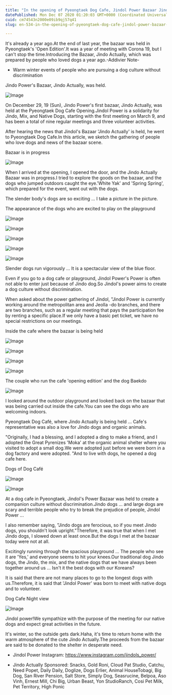 ```yaml
---
title: "In the opening of Pyeongtaek Dog Cafe, Jindol Power Bazaar Jindo Actual"
datePublished: Mon Dec 07 2020 01:20:03 GMT+0000 (Coordinated Universal Time)
cuid: cm74543n2000e09ib9qj57q41
slug: en-534-in-the-opening-of-pyeongtaek-dog-cafe-jindol-power-bazaar-jindo-actual

---
```



It's already a year ago.At the end of last year, the bazaar was held in Pyeongtaek's 'Open Edition'.It was a year of meeting with Corona 19, but I can't stop the time.Introducing the Bazaar, Jindo Actually, which was prepared by people who loved dogs a year ago.-Addivier Note-

- Warm winter events of people who are pursuing a dog culture without discrimination

Jindo Power's Bazaar, Jindo Actually, was held.

![Image](https://cdn.hashnode.com/res/hashnode/image/upload/v1739499503862/f49e0b97-df99-4a3f-8200-f8a5a8180a85.jpeg)

On December 29, 19 (Sun), Jindo Power's first bazaar, Jindo Actually, was held at the Pyeongtaek Dog Cafe Opening.Jindol Power is a solidarity for Jindo, Mix, and Native Dogs, starting with the first meeting on March 9, and has been a total of nine regular meetings and three volunteer activities.

After hearing the news that Jindol's Bazaar 'Jindo Actually' is held, he went to Pyeongtaek Dog Cafe.In this article, we sketch the gathering of people who love dogs and news of the bazaar scene.

Bazaar is in progress

![Image](https://cdn.hashnode.com/res/hashnode/image/upload/v1739499506110/cc0368de-7bf4-4052-8213-295d0d715c1a.jpeg)

When I arrived at the opening, I opened the door, and the Jindo Actually Bazaar was in progress.I tried to explore the goods on the bazaar, and the dogs who jumped outdoors caught the eye.'White Yak' and 'Spring Spring', which prepared for the event, went out with the dogs.

The slender body's dogs are so exciting ... I take a picture in the picture.

The appearance of the dogs who are excited to play on the playground

![Image](https://cdn.hashnode.com/res/hashnode/image/upload/v1739499508528/f0a7c662-c536-4c25-b5fd-f236470f592a.jpeg)

![Image](https://cdn.hashnode.com/res/hashnode/image/upload/v1739499510702/c51cdf0c-a63d-403d-bdf8-6bdb052f106c.jpeg)

![Image](https://cdn.hashnode.com/res/hashnode/image/upload/v1739499512928/4163b21a-5346-466f-b823-1f1ed680681a.jpeg)

![Image](https://cdn.hashnode.com/res/hashnode/image/upload/v1739499515540/24898f10-85ec-47a1-b0e6-798699c4319c.jpeg)

![Image](https://cdn.hashnode.com/res/hashnode/image/upload/v1739499518042/a7962c70-9d9d-4ec0-b0b8-c4cbd3f3dae7.jpeg)

Slender dogs run vigorously ... It is a spectacular view of the blue floor.

Even if you go to a dog cafe or playground, Jindol Power's Power is often not able to enter just because of Jindo dog.So Jindol's power aims to create a dog culture without discrimination.

When asked about the power gathering of Jindol, "Jindol Power is currently working around the metropolitan area and Jeolla -do branches, and there are two branches, such as a regular meeting that pays the participation fee by renting a specific place.If we only have a basic pet ticket, we have no special restrictions on our meetings.

Inside the cafe where the bazaar is being held

![Image](https://cdn.hashnode.com/res/hashnode/image/upload/v1739499520799/c5cc1a11-ed9a-4c3a-b8f6-49913be5963b.jpeg)

![Image](https://cdn.hashnode.com/res/hashnode/image/upload/v1739499523322/19bef691-14a2-462c-9467-36f591b66f3e.jpeg)

![Image](https://cdn.hashnode.com/res/hashnode/image/upload/v1739499526024/7d6d25ae-54d9-4a47-8fb6-40fc339da2ee.jpeg)

![Image](https://cdn.hashnode.com/res/hashnode/image/upload/v1739499528742/2e84d980-0e93-4555-aeaf-e8b0d2fdb7ad.jpeg)

The couple who run the cafe 'opening edition' and the dog Baekdo

![Image](https://cdn.hashnode.com/res/hashnode/image/upload/v1739499531082/6461e17a-acb2-4c17-9ad6-dec36e89f698.jpeg)

I looked around the outdoor playground and looked back on the bazaar that was being carried out inside the cafe.You can see the dogs who are welcoming indoors.

Pyeongtaek Dog Café, where Jindo Actually is being held ... Cafe's representative was also a love for Jindo dogs and organic animals.

"Originally, I had a blessing, and I adopted a ding to make a friend, and I adopted the Great Pyrenizes 'Moka' at the organic animal shelter where you visited to adopt a small dog.We were adopted just before we were born in a dog factory and were adopted. "And to live with dogs, he opened a dog cafe here.

Dogs of Dog Café

![Image](https://cdn.hashnode.com/res/hashnode/image/upload/v1739499533956/9881e038-dc20-468f-a74a-4150bd49f340.jpeg)

![Image](https://cdn.hashnode.com/res/hashnode/image/upload/v1739499536230/af9650de-58b0-4333-afd8-9b8d0fadfbda.jpeg)

At a dog cafe in Pyeongtaek, Jindol's Power Bazaar was held to create a companion culture without discrimination.Jindo dogs ... and large dogs are scary and terrible people who try to break the prejudice of people, Jindol Power ...

I also remember saying, "Jindo dogs are ferocious, so if you meet Jindo dogs, you shouldn't look upright."Therefore, it was true that when I met Jindo dogs, I slowed down at least once.But the dogs I met at the bazaar today were not at all.

Excitingly running through the spacious playground ... The people who see it are 'Yes,' and everyone seems to hit your knees.Our traditional dog Jindo dogs, the Jindo, the mix, and the native dogs that we have always been together around us ... Isn't it the best dogs with our Koreans?

It is said that there are not many places to go to the longest dogs with us.Therefore, it is said that 'Jindol Power' was born to meet with native dogs and to volunteer.

Dog Cafe Night view

![Image](https://cdn.hashnode.com/res/hashnode/image/upload/v1739499538336/e9f08ff7-2e30-4947-a8df-44b892f78d22.jpeg)

Jindol power!We sympathize with the purpose of the meeting for our native dogs and expect great activities in the future.

It's winter, so the outside gets dark.Haha, it's time to return home with the warm atmosphere of the cute Jindo Actually.The proceeds from the bazaar are said to be donated to the shelter in desperate need.

- Jindol Power Instagram: https://www.instagram.com/jindols_power/

* Jindo Actually Sponsored: Snacks, Gold Roni, Cloud Pat Studio, Catchu, Need Popet, Daily Daily, Doglize, Dogs Erlier, Animal HouseTobagi, Big Dog, San River Pension, Salt Store, Simply Dog, Seasrucine, Belpoa, Aso Vinh, Ernest Mill, Chi Big, Urban Beast, Yon StudioRanch, Cosi Pet Milk, Pet Territory, High Ponic